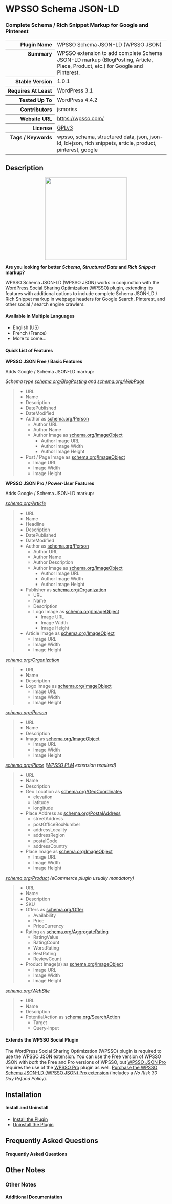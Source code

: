 <h1>WPSSO Schema JSON-LD</h1><h3>Complete Schema / Rich Snippet Markup for Google and Pinterest</h3>

<table>
<tr><th align="right" valign="top" nowrap>Plugin Name</th><td>WPSSO Schema JSON-LD (WPSSO JSON)</td></tr>
<tr><th align="right" valign="top" nowrap>Summary</th><td>WPSSO extension to add complete Schema JSON-LD markup (BlogPosting, Article, Place, Product, etc.) for Google and Pinterest.</td></tr>
<tr><th align="right" valign="top" nowrap>Stable Version</th><td>1.0.1</td></tr>
<tr><th align="right" valign="top" nowrap>Requires At Least</th><td>WordPress 3.1</td></tr>
<tr><th align="right" valign="top" nowrap>Tested Up To</th><td>WordPress 4.4.2</td></tr>
<tr><th align="right" valign="top" nowrap>Contributors</th><td>jsmoriss</td></tr>
<tr><th align="right" valign="top" nowrap>Website URL</th><td><a href="https://wpsso.com/">https://wpsso.com/</a></td></tr>
<tr><th align="right" valign="top" nowrap>License</th><td><a href="http://www.gnu.org/licenses/gpl.txt">GPLv3</a></td></tr>
<tr><th align="right" valign="top" nowrap>Tags / Keywords</th><td>wpsso, schema, structured data, json, json-ld, ld+json, rich snippets, article, product, pinterest, google</td></tr>
</table>

<h2>Description</h2>

<p align="center"><img src="https://surniaulula.github.io/wpsso-schema-json-ld/assets/icon-256x256.png" width="256" height="256" /></p><p><strong>Are you looking for better <em>Schema</em>, <em>Structured Data</em> and <em>Rich Snippet</em> markup?</strong></p>

<p>WPSSO Schema JSON-LD (WPSSO JSON) works in conjunction with the <a href="https://wordpress.org/plugins/wpsso/">WordPress Social Sharing Optimization (WPSSO)</a> plugin, extending its features with additional options to include complete Schema JSON-LD / Rich Snippet markup in webpage headers for Google Search, Pinterest, and other social / search engine crawlers.</p>

<h4>Available in Multiple Languages</h4>

<ul>
<li>English (US)</li>
<li>French (France)</li>
<li>More to come...</li>
</ul>

<h4>Quick List of Features</h4>

<p><strong>WPSSO JSON Free / Basic Features</strong></p>

<p>Adds Google / Schema JSON-LD markup:</p>

<p><em>Schema type <a href="http://schema.org/BlogPosting">schema.org/BlogPosting</a> and <a href="http://schema.org/WebPage">schema.org/WebPage</a></em></p>

<blockquote>
  <ul>
  <li>URL</li>
  <li>Name</li>
  <li>Description</li>
  <li>DatePublished</li>
  <li>DateModified</li>
  <li>Author as <a href="http://schema.org/Person">schema.org/Person</a>
  
  <ul>
  <li>Author URL</li>
  <li>Author Name</li>
  <li>Author Image as <a href="http://schema.org/ImageObject">schema.org/ImageObject</a>
  
  <ul>
  <li>Author Image URL</li>
  <li>Author Image Width</li>
  <li>Author Image Height</li>
  </ul></li>
  </ul></li>
  <li>Post / Page Image as <a href="http://schema.org/ImageObject">schema.org/ImageObject</a>
  
  <ul>
  <li>Image URL</li>
  <li>Image Width</li>
  <li>Image Height</li>
  </ul></li>
  </ul>
</blockquote>

<p><strong>WPSSO JSON Pro / Power-User Features</strong></p>

<p>Adds Google / Schema JSON-LD markup:</p>

<p><em><a href="http://schema.org/Article">schema.org/Article</a></em></p>

<blockquote>
  <ul>
  <li>URL</li>
  <li>Name</li>
  <li>Headline</li>
  <li>Description</li>
  <li>DatePublished</li>
  <li>DateModified</li>
  <li>Author as <a href="http://schema.org/Person">schema.org/Person</a>
  
  <ul>
  <li>Author URL</li>
  <li>Author Name</li>
  <li>Author Description</li>
  <li>Author Image as <a href="http://schema.org/ImageObject">schema.org/ImageObject</a>
  
  <ul>
  <li>Author Image URL</li>
  <li>Author Image Width</li>
  <li>Author Image Height</li>
  </ul></li>
  </ul></li>
  <li>Publisher as <a href="http://schema.org/Organization">schema.org/Organization</a>
  
  <ul>
  <li>URL</li>
  <li>Name</li>
  <li>Description</li>
  <li>Logo Image as <a href="http://schema.org/ImageObject">schema.org/ImageObject</a>
  
  <ul>
  <li>Image URL</li>
  <li>Image Width</li>
  <li>Image Height</li>
  </ul></li>
  </ul></li>
  <li>Article Image as <a href="http://schema.org/ImageObject">schema.org/ImageObject</a>
  
  <ul>
  <li>Image URL</li>
  <li>Image Width</li>
  <li>Image Height</li>
  </ul></li>
  </ul>
</blockquote>

<p><em><a href="http://schema.org/Organization">schema.org/Organization</a></em></p>

<blockquote>
  <ul>
  <li>URL</li>
  <li>Name</li>
  <li>Description</li>
  <li>Logo Image as <a href="http://schema.org/ImageObject">schema.org/ImageObject</a>
  
  <ul>
  <li>Image URL</li>
  <li>Image Width</li>
  <li>Image Height</li>
  </ul></li>
  </ul>
</blockquote>

<p><em><a href="http://schema.org/Person">schema.org/Person</a></em></p>

<blockquote>
  <ul>
  <li>URL</li>
  <li>Name</li>
  <li>Description</li>
  <li>Image as <a href="http://schema.org/ImageObject">schema.org/ImageObject</a>
  
  <ul>
  <li>Image URL</li>
  <li>Image Width</li>
  <li>Image Height</li>
  </ul></li>
  </ul>
</blockquote>

<p><em><a href="http://schema.org/Place">schema.org/Place</a> (<a href="https://wordpress.org/plugins/wpsso-plm/">WPSSO PLM</a> extension required)</em></p>

<blockquote>
  <ul>
  <li>URL</li>
  <li>Name</li>
  <li>Description</li>
  <li>Geo Location as <a href="http://schema.org/GeoCoordinates">schema.org/GeoCoordinates</a>
  
  <ul>
  <li>elevation</li>
  <li>latitude</li>
  <li>longitude</li>
  </ul></li>
  <li>Place Address as <a href="http://schema.org/PostalAddress">schema.org/PostalAddress</a>
  
  <ul>
  <li>streetAddress</li>
  <li>postOfficeBoxNumber</li>
  <li>addressLocality</li>
  <li>addressRegion</li>
  <li>postalCode</li>
  <li>addressCountry</li>
  </ul></li>
  <li>Place Image as <a href="http://schema.org/ImageObject">schema.org/ImageObject</a>
  
  <ul>
  <li>Image URL</li>
  <li>Image Width</li>
  <li>Image Height</li>
  </ul></li>
  </ul>
</blockquote>

<p><em><a href="http://schema.org/Product">schema.org/Product</a> (eCommerce plugin usually mandatory)</em></p>

<blockquote>
  <ul>
  <li>URL</li>
  <li>Name</li>
  <li>Description</li>
  <li>SKU</li>
  <li>Offers as <a href="http://schema.org/Offer">schema.org/Offer</a>
  
  <ul>
  <li>Availability</li>
  <li>Price</li>
  <li>PriceCurrency</li>
  </ul></li>
  <li>Rating as <a href="http://schema.org/AggregateRating">schema.org/AggregateRating</a>
  
  <ul>
  <li>RatingValue</li>
  <li>RatingCount</li>
  <li>WorstRating</li>
  <li>BestRating</li>
  <li>ReviewCount</li>
  </ul></li>
  <li>Product Image(s) as <a href="http://schema.org/ImageObject">schema.org/ImageObject</a>
  
  <ul>
  <li>Image URL</li>
  <li>Image Width</li>
  <li>Image Height</li>
  </ul></li>
  </ul>
</blockquote>

<p><em><a href="http://schema.org/WebSite">schema.org/WebSite</a></em></p>

<blockquote>
  <ul>
  <li>URL</li>
  <li>Name</li>
  <li>Description</li>
  <li>PotentialAction as <a href="http://schema.org/SearchAction">schema.org/SearchAction</a>
  
  <ul>
  <li>Target</li>
  <li>Query-Input</li>
  </ul></li>
  </ul>
</blockquote>

<h4>Extends the WPSSO Social Plugin</h4>

<p>The WordPress Social Sharing Optimization (WPSSO) plugin is required to use the WPSSO JSON extension. You can use the Free version of WPSSO JSON with <em>both</em> the Free and Pro versions of WPSSO, but <a href="http://wpsso.com/extend/plugins/wpsso-schema-json-ld/">WPSSO JSON Pro</a> requires the use of the <a href="http://wpsso.com/extend/plugins/wpsso/">WPSSO Pro</a> plugin as well. <a href="http://wpsso.com/extend/plugins/wpsso-schema-json-ld/">Purchase the WPSSO Schema JSON-LD (WPSSO JSON) Pro extension</a> (includes a <em>No Risk 30 Day Refund Policy</em>).</p>


<h2>Installation</h2>

<h4>Install and Uninstall</h4>

<ul>
<li><a href="http://wpsso.com/codex/plugins/wpsso-schema-json-ld/installation/install-the-plugin/">Install the Plugin</a></li>
<li><a href="http://wpsso.com/codex/plugins/wpsso-schema-json-ld/installation/uninstall-the-plugin/">Uninstall the Plugin</a></li>
</ul>


<h2>Frequently Asked Questions</h2>

<h4>Frequently Asked Questions</h4>


<h2>Other Notes</h2>

<h3>Other Notes</h3>
<h4>Additional Documentation</h4>

